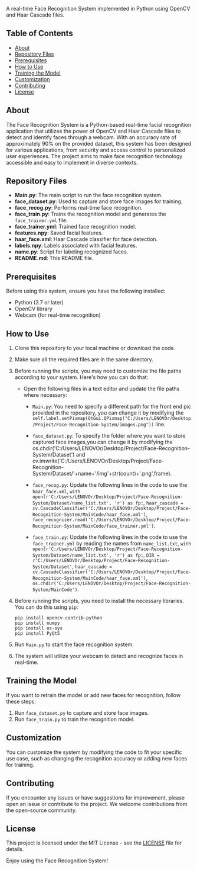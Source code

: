 A real-time Face Recognition System implemented in Python using OpenCV and Haar Cascade files.

## Table of Contents
- [About](#about)
- [Repository Files](#repository-files)
- [Prerequisites](#prerequisites)
- [How to Use](#how-to-use)
- [Training the Model](#training-the-model)
- [Customization](#customization)
- [Contributing](#contributing)
- [License](#license)

## About
The Face Recognition System is a Python-based real-time facial recognition application that utilizes the power of OpenCV and Haar Cascade files to detect and identify faces through a webcam. With an accuracy rate of approximately 90% on the provided dataset, this system has been designed for various applications, from security and access control to personalized user experiences. The project aims to make face recognition technology accessible and easy to implement in diverse contexts.

## Repository Files
- **Main.py**: The main script to run the face recognition system.
- **face_dataset.py**: Used to capture and store face images for training.
- **face_recog.py**: Performs real-time face recognition.
- **face_train.py**: Trains the recognition model and generates the `face_trainer.yml` file.
- **face_trainer.yml**: Trained face recognition model.
- **features.npy**: Saved facial features.
- **haar_face.xml**: Haar Cascade classifier for face detection.
- **labels.npy**: Labels associated with facial features.
- **name.py**: Script for labeling recognized faces.
- **README.md**: This README file.

## Prerequisites
Before using this system, ensure you have the following installed:
- Python (3.7 or later)
- OpenCV library
- Webcam (for real-time recognition)

## How to Use

1. Clone this repository to your local machine or download the code.

2. Make sure all the required files are in the same directory.

3. Before running the scripts, you may need to customize the file paths according to your system. Here's how you can do that:

   - Open the following files in a text editor and update the file paths where necessary:

     - `Main.py`: You need to specify a different path for the front end pic provided in the repository, you can change it by modifying the `        self.label.setPixmap(QtGui.QPixmap("C:/Users/LENOVOr/Desktop/Project/Face-Recognition-System/images.png"))` line.

     - `face_dataset.py`: To specify the folder where you want to store captured face images,you can change it by modifying the os.chdir('C:/Users/LENOVOr/Desktop/Project/Face-Recognition-System/Dataset') and cv.imwrite('C:/Users/LENOVOr/Desktop/Project/Face-Recognition-System/Dataset/'+name+'/img'+str(count)+'.png',frame).
       
     - `face_recog.py`: Update the following lines in the code to use the `haar_face.xml`,
       `with open(r'C:/Users/LENOVOr/Desktop/Project/Face-Recognition-System/Dataset/name_list.txt', 'r') as fp:`,
       `haar_cascade = cv.CascadeClassifier('C:/Users/LENOVOr/Desktop/Project/Face-Recognition-System/MainCode/haar_face.xml')`,
       `face_recognizer.read('C:/Users/LENOVOr/Desktop/Project/Face-Recognition-System/MainCode/face_trainer.yml')`.

     - `face_train.py`: Update the following lines in the code to use the `face_trainer.yml` by reading the names from `name_list.txt`,
       `with open(r'C:/Users/LENOVOr/Desktop/Project/Face-Recognition-System/Dataset/name_list.txt', 'r') as fp:`,
       `DIR = r'C:/Users/LENOVOr/Desktop/Project/Face-Recognition-System/Dataset'`,
       `haar_cascade = cv.CascadeClassifier('C:/Users/LENOVOr/Desktop/Project/Face-Recognition-System/MainCode/haar_face.xml')`,
       `os.chdir('C:/Users/LENOVOr/Desktop/Project/Face-Recognition-System/MainCode')`.

4. Before running the scripts, you need to install the necessary libraries. You can do this using `pip`:
     ```
     pip install opencv-contrib-python
     pip install numpy
     pip install os-sys
     pip install PyQt5
     ```

5. Run `Main.py` to start the face recognition system.

6. The system will utilize your webcam to detect and recognize faces in real-time.
   

## Training the Model
If you want to retrain the model or add new faces for recognition, follow these steps:
1. Run `face_dataset.py` to capture and store face images.
2. Run `face_train.py` to train the recognition model.

## Customization
You can customize the system by modifying the code to fit your specific use case, such as changing the recognition accuracy or adding new faces for training.

## Contributing
If you encounter any issues or have suggestions for improvement, please open an issue or contribute to the project. We welcome contributions from the open-source community.

## License
This project is licensed under the MIT License - see the [LICENSE](LICENSE) file for details.

Enjoy using the Face Recognition System!

